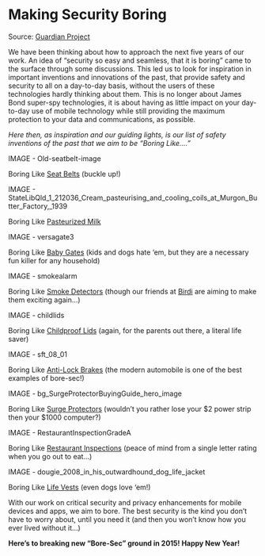 # Making Security Boring

Source: [Guardian Project](https://guardianproject.info/2015/01/02/2015-is-the-year-of-bore-sec/)

We have been thinking about how to approach the next five years of our work. An idea of “security so easy and seamless, that it is boring” came to the surface through some discussions. This led us to look for inspiration in important inventions and innovations of the past, that provide safety and security to all on a day-to-day basis, without the users of these technologies hardly thinking about them. This is no longer about James Bond super-spy technologies, it is about having as little impact on your day-to-day use of mobile technology while still providing the maximum protection to your data and communications, as possible.

*Here then, as inspiration and our guiding lights, is our list of safety inventions of the past that we aim to be “Boring Like….”*

IMAGE - Old-seatbelt-image

Boring Like [Seat Belts](http://blog.esurance.com/seat-belt-history/) (buckle up!)

IMAGE - StateLibQld_1_212036_Cream_pasteurising_and_cooling_coils_at_Murgon_Butter_Factory,_1939

Boring Like [Pasteurized Milk](http://en.wikipedia.org/wiki/Pasteurization)


IMAGE - versagate3

Boring Like [Baby Gates](https://www.google.com/search?q=baby+gates&source=lnms&tbm=isch&sa=X&ei=htKmVJm_GZPmgwSNn4HYBg&ved=0CAkQ_AUoAg&biw=1701&bih=839) (kids and dogs hate ‘em, but they are a necessary fun killer for any household)

IMAGE - smokealarm

Boring Like [Smoke Detectors](http://thesmokedetector.umwblogs.org/antecedents-the-evolution/) (though our friends at [Birdi](http://getbirdi.com/) are aiming to make them exciting again…)

IMAGE - childlids

Boring Like [Childproof Lids](http://mentalfloss.com/article/54410/surprising-origins-child-proof-lids) (again, for the parents out there, a literal life saver)

IMAGE - sft_08_01

Boring Like [Anti-Lock Brakes](http://www.toyota-global.com/innovation/safety_technology/safety_technology/technology_file/active/) (the modern automobile is one of the best examples of bore-sec!)

IMAGE - bg_SurgeProtectorBuyingGuide_hero_image

Boring Like [Surge Protectors](http://www.lowes.com/cd_Surge+Protector+Buying+Guide_754129873_Learn) (wouldn’t you rather lose your $2 power strip then your $1000 computer?)

IMAGE - RestaurantInspectionGradeA

Boring Like [Restaurant Inspections](http://msdh.ms.gov/msdhsite/_static/30,5314,77,333.html) (peace of mind from a single letter rating when you go out to eat…)

IMAGE - dougie_2008_in_his_outwardhound_dog_life_jacket

Boring Like [Life Vests](https://americandogblog.wordpress.com/tag/dog-life-vest/) (even dogs love ‘em!)

With our work on critical security and privacy enhancements for mobile devices and apps, we aim to bore. The best security is the kind you don’t have to worry about, until you need it (and then you won’t know how you ever lived without it…)

**Here’s to breaking new “Bore-Sec” ground in 2015! Happy New Year!**